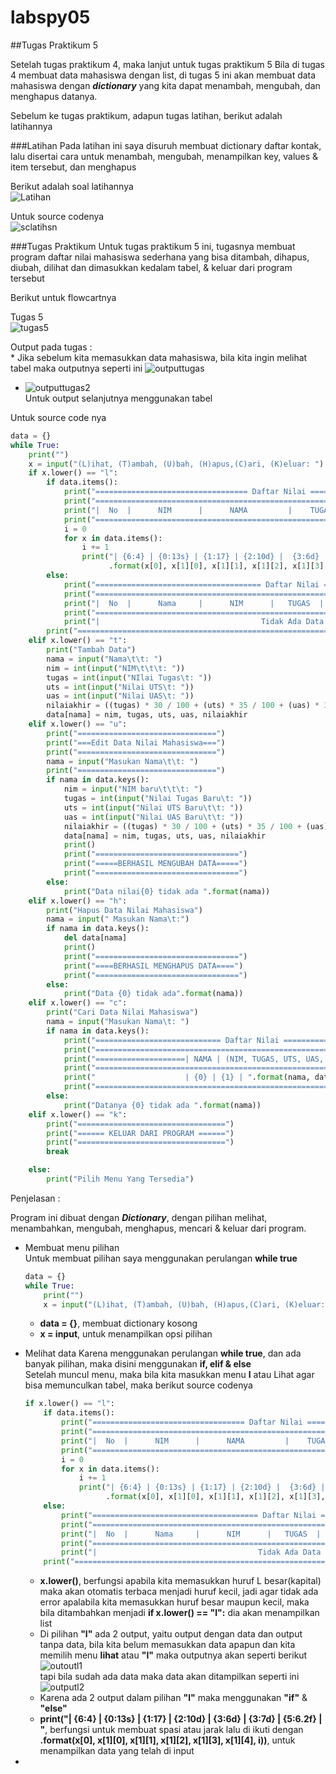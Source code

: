 # labspy05

##Tugas Praktikum 5

Setelah tugas praktikum 4, maka lanjut untuk tugas praktikum 5
Bila di tugas 4 membuat data mahasiswa dengan list, di tugas 5 ini akan membuat data mahasiswa dengan ***dictionary*** yang kita dapat menambah, mengubah, dan menghapus datanya.

Sebelum ke tugas praktikum, adapun tugas latihan, berikut adalah latihannya

###Latihan
Pada latihan ini saya disuruh membuat dictionary daftar kontak, lalu disertai cara untuk menambah, mengubah, menampilkan key, values & item tersebut, dan menghapus<br>

Berikut adalah soal latihannya<br>
![Latihan](Pic/latihan.png)<br>

Untuk source codenya <br>
![sclatihsn](Pic/outputlatihan.png) <br>

###Tugas Praktikum
Untuk tugas praktikum 5 ini, tugasnya membuat program daftar nilai mahasiswa sederhana yang bisa ditambah, dihapus, diubah, dilihat dan dimasukkan kedalam tabel, & keluar dari program tersebut

Berikut untuk flowcartnya <br>

Tugas 5<br>
![tugas5](Pic/tugaspraktikum.png)<br>

Output pada tugas :<br>
    *  Jika sebelum kita memasukkan data mahasiswa, bila kita ingin melihat tabel maka outputnya seperti ini
  ![outputtugas](Pic/output1.png)<br>
     
* ![outputtugas2](Pic/output2.png)<br>
   Untuk output selanjutnya menggunakan tabel

Untuk source code nya
```python
data = {}
while True:
    print("")
    x = input("(L)ihat, (T)ambah, (U)bah, (H)apus,(C)ari, (K)eluar: ")
    if x.lower() == "l":
        if data.items():
            print("================================== Daftar Nilai ======================================")
            print("======================================================================================")
            print("|  No  |      NIM      |      NAMA         |    TUGAS   |   UTS   |   UAS   | AKHIR  |")
            print("======================================================================================")
            i = 0
            for x in data.items():
                i += 1
                print("| {6:4} | {0:13s} | {1:17} | {2:10d} |  {3:6d} | {3:7d} | {5:6.2f} | " \
                      .format(x[0], x[1][0], x[1][1], x[1][2], x[1][3], x[1][4], i))
        else:
            print("===================================== Daftar Nilai ===================================")
            print("======================================================================================")
            print("|  No  |      Nama     |      NIM      |   TUGAS  |   UTS   |   UAS   | Nilai Akhir  |")
            print("======================================================================================")
            print("|                                    Tidak Ada Data                                  |")
        print("======================================================================================")
    elif x.lower() == "t":
        print("Tambah Data")
        nama = input("Nama\t\t: ")
        nim = int(input("NIM\t\t\t: "))
        tugas = int(input("NIlai Tugas\t: "))
        uts = int(input("Nilai UTS\t: "))
        uas = int(input("Nilai UAS\t: "))
        nilaiakhir = ((tugas) * 30 / 100 + (uts) * 35 / 100 + (uas) * 35 / 100)
        data[nama] = nim, tugas, uts, uas, nilaiakhir
    elif x.lower() == "u":
        print("===============================")
        print("===Edit Data Nilai Mahasiswa===")
        print("===============================")
        nama = input("Masukan Nama\t\t: ")
        print("===============================")
        if nama in data.keys():
            nim = input("NIM baru\t\t\t: ")
            tugas = int(input("Nilai Tugas Baru\t: "))
            uts = int(input("Nilai UTS Baru\t\t: "))
            uas = int(input("Nilai UAS Baru\t\t: "))
            nilaiakhir = ((tugas) * 30 / 100 + (uts) * 35 / 100 + (uas) * 35 / 100)
            data[nama] = nim, tugas, uts, uas, nilaiakhir
            print()
            print("================================")
            print("=====BERHASIL MENGUBAH DATA=====")
            print("================================")
        else:
            print("Data nilai{0} tidak ada ".format(nama))
    elif x.lower() == "h":
        print("Hapus Data Nilai Mahasiswa")
        nama = input(" Masukan Nama\t:")
        if nama in data.keys():
            del data[nama]
            print()
            print("================================")
            print("====BERHASIL MENGHAPUS DATA====")
            print("================================")
        else:
            print("Data {0} tidak ada".format(nama))
    elif x.lower() == "c":
        print("Cari Data Nilai Mahasiswa")
        nama = input("Masukan Nama\t: ")
        if nama in data.keys():
            print("============================ Daftar Nilai ========================================")
            print("==================================================================================")
            print("====================| NAMA | (NIM, TUGAS, UTS, UAS, NILAI AKHIR) |================")
            print("==================================================================================")
            print("                    | {0} | {1} | ".format(nama, data[nama]))
            print("==================================================================================")
        else:
            print("Datanya {0} tidak ada ".format(nama))
    elif x.lower() == "k":
        print("=================================")
        print("====== KELUAR DARI PROGRAM ======")
        print("=================================")
        break

    else:
        print("Pilih Menu Yang Tersedia")
```

Penjelasan :

Program ini dibuat dengan ***Dictionary***, dengan pilihan melihat, menambahkan, mengubah, menghapus, mencari & keluar dari program.

* Membuat menu pilihan<br>
    Untuk membuat pilihan saya menggunakan perulangan **while true** 
    ```python
    data = {}
    while True:
        print("")
        x = input("(L)ihat, (T)ambah, (U)bah, (H)apus,(C)ari, (K)eluar: ")
    ``` 
  * **data = {}**, membuat dictionary kosong<br>
  * **x = input**, untuk menampilkan opsi pilihan<br>
  
* Melihat data
    Karena menggunakan perulangan **while true**, dan ada banyak pilihan, maka disini menggunakan **if, elif & else**<br>
    Setelah muncul menu, maka bila kita masukkan menu **l** atau Lihat
    agar bisa memunculkan tabel, maka berikut source codenya
    ```python
    if x.lower() == "l":
        if data.items():
            print("================================== Daftar Nilai ======================================")
            print("======================================================================================")
            print("|  No  |      NIM      |      NAMA         |    TUGAS   |   UTS   |   UAS   | AKHIR  |")
            print("======================================================================================")
            i = 0
            for x in data.items():
                i += 1
                print("| {6:4} | {0:13s} | {1:17} | {2:10d} |  {3:6d} | {3:7d} | {5:6.2f} | " \
                      .format(x[0], x[1][0], x[1][1], x[1][2], x[1][3], x[1][4], i))
        else:
            print("===================================== Daftar Nilai ===================================")
            print("======================================================================================")
            print("|  No  |      Nama     |      NIM      |   TUGAS  |   UTS   |   UAS   | Nilai Akhir  |")
            print("======================================================================================")
            print("|                                    Tidak Ada Data                                  |")
        print("======================================================================================")
    ```
  * **x.lower()**, berfungsi apabila kita memasukkan huruf L besar(kapital) maka akan otomatis terbaca menjadi huruf kecil, jadi agar tidak ada error apalabila kita memasukkan huruf besar maupun kecil, maka bila ditambahkan menjadi **if x.lower() == "l":** dia akan menampilkan list <br>
  * Di pilihan **"l"** ada 2 output, yaitu output dengan data dan output tanpa data, bila kita belum memasukkan data apapun dan kita memilih menu **lihat** atau **"l"** maka outputnya akan seperti berikut <br>
  ![outoutl1](Pic/outputpraktikuml.png) <br>
  tapi bila sudah ada data maka data akan ditampilkan seperti ini<br>
  ![outputl2](Pic/outputpraktikuml1.png)
  * Karena ada 2 output dalam pilihan **"l"** maka menggunakan **"if"** & **"else"**
  * **print("| {6:4} | {0:13s} | {1:17} | {2:10d} |  {3:6d} | {3:7d} | {5:6.2f} | "**, berfungsi untuk membuat spasi atau jarak lalu di ikuti dengan **.format(x[0], x[1][0], x[1][1], x[1][2], x[1][3], x[1][4], i))**, untuk menampilkan data yang telah di input<br>
  
* 
